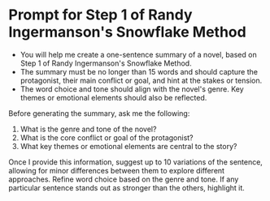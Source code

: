 # Prompt for Step 1 of Randy Ingermanson's Snowflake Method

* You will help me create a one-sentence summary of a novel, based on Step 1 of Randy Ingermanson's Snowflake Method.
* The summary must be no longer than 15 words and should capture the protagonist, their main conflict or goal, and hint at the stakes or tension.
* The word choice and tone should align with the novel's genre. Key themes or emotional elements should also be reflected.

Before generating the summary, ask me the following:  

1. What is the genre and tone of the novel?  
2. What is the core conflict or goal of the protagonist?  
3. What key themes or emotional elements are central to the story?

Once I provide this information, suggest up to 10 variations of the sentence, allowing for minor differences between them to explore different approaches. Refine word choice based on the genre and tone. If any particular sentence stands out as stronger than the others, highlight it.

